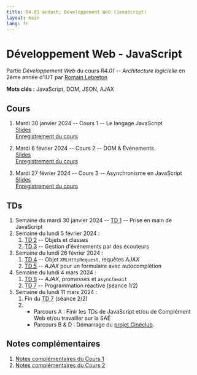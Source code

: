 ```yaml
---
title: R4.01 &ndash; Développement Web (JavaScript)
layout: main
lang: fr
---
```


# Développement Web - JavaScript

Partie *Développement Web* du cours *R4.01 -- Architecture logicielle* en
2ème année d'IUT par [Romain Lebreton](http://www.lirmm.fr/~lebreton)

**Mots clés :** JavaScript, DOM, JSON, AJAX

## Cours

1. Mardi 30 janvier 2024 -- Cours 1 -- Le langage JavaScript  
   [Slides](classes/cours1.html)  
   [Enregistrement du cours](https://scalelite.umontpellier.fr/playback/presentation/2.3/f3749475eeefcd6e7248f92b167e0730df706e85-1706598190612)
   
2. Mardi 6 février 2024 -- Cours 2 -- DOM & Évènements  
   [Slides](classes/class2.html)  
   [Enregistrement du cours](https://scalelite.umontpellier.fr/playback/presentation/2.3/f3749475eeefcd6e7248f92b167e0730df706e85-1707204737253)

3. Mardi 27 février 2024 -- Cours 3 -- Asynchronisme en JavaScript  
   [Slides](classes/class3.html)  
   [Enregistrement du cours](https://scalelite.umontpellier.fr/playback/presentation/2.3/f3749475eeefcd6e7248f92b167e0730df706e85-1709020247983)


## TDs

1. Semaine du mardi 30 janvier 2024 -- [TD 1](https://gitlabinfo.iutmontp.univ-montp2.fr/r4.01-developpementweb/TD1) -- Prise en main de JavaScript
2. Semaine du lundi 5 février 2024 : 
   1. [TD 2](https://gitlabinfo.iutmontp.univ-montp2.fr/r4.01-developpementweb/TD2) -- Objets et classes
   2. [TD 3](https://gitlabinfo.iutmontp.univ-montp2.fr/r4.01-developpementweb/TD3) -- Gestion d'événements par des écouteurs
3. Semaine du lundi 26 février 2024 : 
   1. [TD 4](https://gitlabinfo.iutmontp.univ-montp2.fr/r4.01-developpementweb/TD4) -- Objet `XMLHttpRequest`, requêtes *AJAX*
   2. [TD 5](https://gitlabinfo.iutmontp.univ-montp2.fr/r4.01-developpementweb/TD5) -- *AJAX* pour un formulaire avec autocomplétion
4. Semaine du lundi 4 mars 2024 : 
   1. [TD 6](https://gitlabinfo.iutmontp.univ-montp2.fr/r4.01-developpementweb/TD6) -- *AJAX*, promesses et `async`/`await`
   2. [TD 7](https://gitlabinfo.iutmontp.univ-montp2.fr/r4.01-developpementweb/TD7) -- Programmation réactive (séance 1/2)
5. Semaine du lundi 11 mars 2024 : 
   1. Fin du [TD 7](https://gitlabinfo.iutmontp.univ-montp2.fr/r4.01-developpementweb/TD7) (séance 2/2)
   2. 
      * Parcours A : Finir les TDs de JavaScript et/ou de Complément Web et/ou travailler sur la SAÉ
      * Parcours B & D : Démarrage du
        [projet Cinéclub](https://gitlabinfo.iutmontp.univ-montp2.fr/r4.01-developpementweb/ProjetCineclub).   



## Notes complémentaires 

1. [Notes complémentaires du Cours 1](assets/class1-complement.html)
2. [Notes complémentaires du Cours 2](assets/class2-complement.html) 
